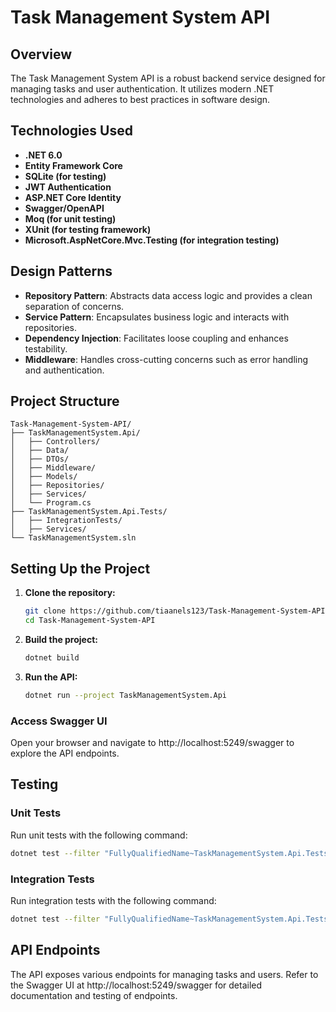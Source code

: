 # Task Management System API

## Overview

The Task Management System API is a robust backend service designed for managing tasks and user authentication. It utilizes modern .NET technologies and adheres to best practices in software design.

## Technologies Used

- **.NET 6.0**
- **Entity Framework Core**
- **SQLite (for testing)**
- **JWT Authentication**
- **ASP.NET Core Identity**
- **Swagger/OpenAPI**
- **Moq (for unit testing)**
- **XUnit (for testing framework)**
- **Microsoft.AspNetCore.Mvc.Testing (for integration testing)**

## Design Patterns

- **Repository Pattern**: Abstracts data access logic and provides a clean separation of concerns.
- **Service Pattern**: Encapsulates business logic and interacts with repositories.
- **Dependency Injection**: Facilitates loose coupling and enhances testability.
- **Middleware**: Handles cross-cutting concerns such as error handling and authentication.

## Project Structure

```plaintext
Task-Management-System-API/
├── TaskManagementSystem.Api/
│   ├── Controllers/
│   ├── Data/
│   ├── DTOs/
│   ├── Middleware/
│   ├── Models/
│   ├── Repositories/
│   ├── Services/
│   └── Program.cs
├── TaskManagementSystem.Api.Tests/
│   ├── IntegrationTests/
│   ├── Services/
└── TaskManagementSystem.sln
```


## Setting Up the Project

1. **Clone the repository:**
   ```sh
   git clone https://github.com/tiaanels123/Task-Management-System-API.git
   cd Task-Management-System-API
   ```

2. **Build the project:**
   ```sh
   dotnet build
   ```

3. **Run the API:**
   ```sh
   dotnet run --project TaskManagementSystem.Api
   ```

### Access Swagger UI
   
Open your browser and navigate to http://localhost:5249/swagger to explore the API endpoints.

## Testing

### Unit Tests

Run unit tests with the following command:

   ```sh
   dotnet test --filter "FullyQualifiedName~TaskManagementSystem.Api.Tests.Services"
   ```

### Integration Tests

Run integration tests with the following command:

   ```sh
   dotnet test --filter "FullyQualifiedName~TaskManagementSystem.Api.Tests.IntegrationTests"
   ```

## API Endpoints

The API exposes various endpoints for managing tasks and users. Refer to the Swagger UI at http://localhost:5249/swagger for detailed documentation and testing of endpoints.



